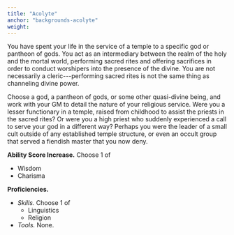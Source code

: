 ```yaml
---
title: "Acolyte"
anchor: "backgrounds-acolyte"
weight:
---
```


You have spent your life in the service of a temple to a specific god or pantheon of gods. You act as an intermediary between the realm of the holy and the mortal world, performing sacred rites and offering sacrifices in order to conduct worshipers into the presence of the divine. You are not necessarily a cleric---performing sacred rites is not the same thing as channeling divine power.

Choose a god, a pantheon of gods, or some other quasi-­divine being, and work with your GM to detail the nature of your religious service. Were you a lesser functionary in a temple, raised from childhood to assist the priests in the sacred rites? Or were you a high priest who suddenly experienced a call to serve your god in a different way? Perhaps you were the leader of a small cult outside of any established temple structure, or even an occult group that served a fiendish master that you now deny.


**Ability Score Increase.** Choose 1 of 

- Wisdom
- Charisma

**Proficiencies.**

- *Skills.*  Choose 1 of
  - Linguistics
  - Religion
- *Tools.*  None.  

